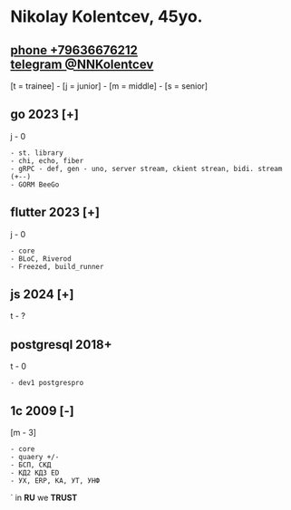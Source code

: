# Nikolay Kolentcev, 45yo. 

[phone +79636676212](!tel:+79636676212)  
[telegram @NNKolentcev](!https:\t.me\@NNKolentcev) 
---
[t = trainee] - [j = junior] - [m = middle] - [s = senior]  

## **go** 2023 [+]   
j - 0  


    - st. library  
    - chi, echo, fiber  
    - gRPC - def, gen - uno, server stream, ckient strean, bidi. stream (+--)  
    - GORM BeeGo  

## **flutter** 2023 [+]  
j - 0

    - core  
    - BLoC, Riverod  
    - Freezed, build_runner  

## **js** 2024 [+]  
t - ?



## **postgresql** 2018+  
t - 0  


    - dev1 postgrespro  

## **1c** 2009 [-]  
[m - 3]  


    - core  
    - quaery +/-  
    - БСП, СКД  
    - КД2 КД3 ED  
    - УХ, ERP, KA, УТ, УНФ  

` in **RU** we **TRUST**